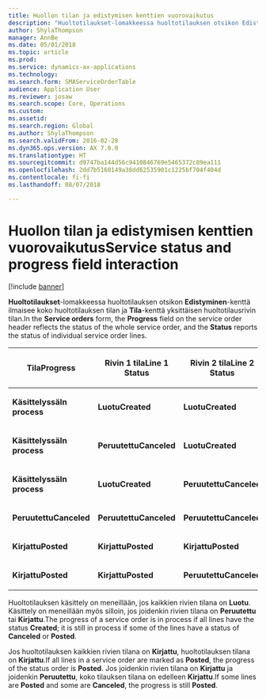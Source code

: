 ```yaml
---
title: Huollon tilan ja edistymisen kenttien vuorovaikutus
description: "Huoltotilaukset-lomakkeessa huoltotilauksen otsikon Edistyminen-kenttä ilmaisee koko huoltotilauksen tilan ja Tila-kenttä yksittäisen huoltotilausrivin tilan."
author: ShylaThompson
manager: AnnBe
ms.date: 05/01/2018
ms.topic: article
ms.prod: 
ms.service: dynamics-ax-applications
ms.technology: 
ms.search.form: SMAServiceOrderTable
audience: Application User
ms.reviewer: josaw
ms.search.scope: Core, Operations
ms.custom: 
ms.assetid: 
ms.search.region: Global
ms.author: ShylaThompson
ms.search.validFrom: 2016-02-28
ms.dyn365.ops.version: AX 7.0.0
ms.translationtype: HT
ms.sourcegitcommit: d9747ba144d56c9410846769e5465372c89ea111
ms.openlocfilehash: 2dd7b5160149a38dd62535901c1225bf704f404d
ms.contentlocale: fi-fi
ms.lasthandoff: 08/07/2018

---
```



# <a name="service-status-and-progress-field-interaction"></a><span data-ttu-id="91227-103">Huollon tilan ja edistymisen kenttien vuorovaikutus</span><span class="sxs-lookup"><span data-stu-id="91227-103">Service status and progress field interaction</span></span> 

[!include [banner](../includes/banner.md)]


<span data-ttu-id="91227-104">**Huoltotilaukset**-lomakkeessa huoltotilauksen otsikon **Edistyminen**-kenttä ilmaisee koko huoltotilauksen tilan ja **Tila**-kenttä yksittäisen huoltotilausrivin tilan.</span><span class="sxs-lookup"><span data-stu-id="91227-104">In the **Service orders** form, the **Progress** field on the service order header reflects the status of the whole service order, and the **Status** reports the status of individual service order lines.</span></span>

<table>
<colgroup>
<col style="width: 25%" />
<col style="width: 25%" />
<col style="width: 25%" />
<col style="width: 25%" />
</colgroup>
<thead>
<tr class="header">
<th><p><span data-ttu-id="91227-105">Tila</span><span class="sxs-lookup"><span data-stu-id="91227-105">Progress</span></span></p></th>
<th><p><span data-ttu-id="91227-106">Rivin 1 tila</span><span class="sxs-lookup"><span data-stu-id="91227-106">Line 1 Status</span></span></p></th>
<th><p><span data-ttu-id="91227-107">Rivin 2 tila</span><span class="sxs-lookup"><span data-stu-id="91227-107">Line 2 Status</span></span></p></th>
<th><p><span data-ttu-id="91227-108">Rivin 3 tila</span><span class="sxs-lookup"><span data-stu-id="91227-108">Line 3 Status</span></span></p></th>
</tr>
</thead>
<tbody>
<tr class="odd">
<td><p><span data-ttu-id="91227-109"><strong>Käsittelyssä</strong></span><span class="sxs-lookup"><span data-stu-id="91227-109"><strong>In process</strong></span></span></p></td>
<td><p><span data-ttu-id="91227-110"><strong>Luotu</strong></span><span class="sxs-lookup"><span data-stu-id="91227-110"><strong>Created</strong></span></span></p></td>
<td><p><span data-ttu-id="91227-111"><strong>Luotu</strong></span><span class="sxs-lookup"><span data-stu-id="91227-111"><strong>Created</strong></span></span></p></td>
<td><p><span data-ttu-id="91227-112"><strong>Luotu</strong></span><span class="sxs-lookup"><span data-stu-id="91227-112"><strong>Created</strong></span></span></p></td>
</tr>
<tr class="even">
<td><p><span data-ttu-id="91227-113"><strong>Käsittelyssä</strong></span><span class="sxs-lookup"><span data-stu-id="91227-113"><strong>In process</strong></span></span></p></td>
<td><p><span data-ttu-id="91227-114"><strong>Peruutettu</strong></span><span class="sxs-lookup"><span data-stu-id="91227-114"><strong>Canceled</strong></span></span></p></td>
<td><p><span data-ttu-id="91227-115"><strong>Luotu</strong></span><span class="sxs-lookup"><span data-stu-id="91227-115"><strong>Created</strong></span></span></p></td>
<td><p><span data-ttu-id="91227-116"><strong>Luotu</strong></span><span class="sxs-lookup"><span data-stu-id="91227-116"><strong>Created</strong></span></span></p></td>
</tr>
<tr class="odd">
<td><p><span data-ttu-id="91227-117"><strong>Käsittelyssä</strong></span><span class="sxs-lookup"><span data-stu-id="91227-117"><strong>In process</strong></span></span></p></td>
<td><p><span data-ttu-id="91227-118"><strong>Luotu</strong></span><span class="sxs-lookup"><span data-stu-id="91227-118"><strong>Created</strong></span></span></p></td>
<td><p><span data-ttu-id="91227-119"><strong>Peruutettu</strong></span><span class="sxs-lookup"><span data-stu-id="91227-119"><strong>Canceled</strong></span></span></p></td>
<td><p><span data-ttu-id="91227-120"><strong>Kirjattu</strong></span><span class="sxs-lookup"><span data-stu-id="91227-120"><strong>Posted</strong></span></span></p></td>
</tr>
<tr class="even">
<td><p><span data-ttu-id="91227-121"><strong>Peruutettu</strong></span><span class="sxs-lookup"><span data-stu-id="91227-121"><strong>Canceled</strong></span></span></p></td>
<td><p><span data-ttu-id="91227-122"><strong>Peruutettu</strong></span><span class="sxs-lookup"><span data-stu-id="91227-122"><strong>Canceled</strong></span></span></p></td>
<td><p><span data-ttu-id="91227-123"><strong>Peruutettu</strong></span><span class="sxs-lookup"><span data-stu-id="91227-123"><strong>Canceled</strong></span></span></p></td>
<td><p><span data-ttu-id="91227-124"><strong>Peruutettu</strong></span><span class="sxs-lookup"><span data-stu-id="91227-124"><strong>Canceled</strong></span></span></p></td>
</tr>
<tr class="odd">
<td><p><span data-ttu-id="91227-125"><strong>Kirjattu</strong></span><span class="sxs-lookup"><span data-stu-id="91227-125"><strong>Posted</strong></span></span></p></td>
<td><p><span data-ttu-id="91227-126"><strong>Kirjattu</strong></span><span class="sxs-lookup"><span data-stu-id="91227-126"><strong>Posted</strong></span></span></p></td>
<td><p><span data-ttu-id="91227-127"><strong>Kirjattu</strong></span><span class="sxs-lookup"><span data-stu-id="91227-127"><strong>Posted</strong></span></span></p></td>
<td><p><span data-ttu-id="91227-128"><strong>Kirjattu</strong></span><span class="sxs-lookup"><span data-stu-id="91227-128"><strong>Posted</strong></span></span></p></td>
</tr>
<tr class="even">
<td><p><span data-ttu-id="91227-129"><strong>Kirjattu</strong></span><span class="sxs-lookup"><span data-stu-id="91227-129"><strong>Posted</strong></span></span></p></td>
<td><p><span data-ttu-id="91227-130"><strong>Kirjattu</strong></span><span class="sxs-lookup"><span data-stu-id="91227-130"><strong>Posted</strong></span></span></p></td>
<td><p><span data-ttu-id="91227-131"><strong>Peruutettu</strong></span><span class="sxs-lookup"><span data-stu-id="91227-131"><strong>Canceled</strong></span></span></p></td>
<td><p><span data-ttu-id="91227-132"><strong>Peruutettu</strong></span><span class="sxs-lookup"><span data-stu-id="91227-132"><strong>Canceled</strong></span></span></p></td>
</tr>
</tbody>
</table>


<span data-ttu-id="91227-133">Huoltotilauksen käsittely on meneillään, jos kaikkien rivien tilana on **Luotu**. Käsittely on meneillään myös silloin, jos joidenkin rivien tilana on **Peruutettu** tai **Kirjattu**.</span><span class="sxs-lookup"><span data-stu-id="91227-133">The progress of a service order is in process if all lines have the status **Created**; it is still in process if some of the lines have a status of **Canceled** or **Posted**.</span></span>

<span data-ttu-id="91227-134">Jos huoltotilauksen kaikkien rivien tilana on **Kirjattu**, huoltotilauksen tilana on **Kirjattu**.</span><span class="sxs-lookup"><span data-stu-id="91227-134">If all lines in a service order are marked as **Posted**, the progress of the status order is **Posted**.</span></span> <span data-ttu-id="91227-135">Jos joidenkin rivien tilana on **Kirjattu** ja joidenkin **Peruutettu**, koko tilauksen tilana on edelleen **Kirjattu**.</span><span class="sxs-lookup"><span data-stu-id="91227-135">If some lines are **Posted** and some are **Canceled**, the progress is still **Posted**.</span></span>

  



